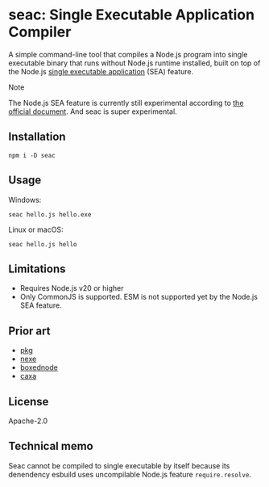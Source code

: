# seac: Single Executable Application Compiler

A simple command-line tool that compiles a Node.js program into single executable binary that runs without Node.js runtime installed, built on top of the Node.js [single executable application](https://nodejs.org/docs/latest/api/single-executable-applications.html) (SEA) feature.

> [!NOTE]
> The Node.js SEA feature is currently still experimental according to [the official document](https://nodejs.org/docs/latest-v20.x/api/single-executable-applications.html).
> And seac is super experimental.

## Installation

```console
npm i -D seac
```

## Usage

Windows:

```console
seac hello.js hello.exe
```

Linux or macOS:

```console
seac hello.js hello
```

## Limitations

- Requires Node.js v20 or higher
- Only CommonJS is supported. ESM is not supported yet by the Node.js SEA feature.

## Prior art

- [pkg](https://www.npmjs.com/package/pkg)
- [nexe](https://www.npmjs.com/package/nexe)
- [boxednode](https://www.npmjs.com/package/boxednode)
- [caxa](https://www.npmjs.com/package/caxa)

## License

Apache-2.0

## Technical memo

Seac cannot be compiled to single executable by itself because its denendency esbuild uses uncompilable Node.js feature `require.resolve`.
